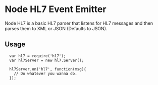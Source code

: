 # Node HL7 Event Emitter
Node HL7 is a basic HL7 parser that listens for HL7 messages and then parses them to XML or JSON (Defaults to JSON).

## Usage

```
  var hl7 = require('hl7');
  var hl7Server = new hl7.Server();

  hl7Server.on('hl7', function(msg){
    // Do whatever you wanna do.
  });
```
